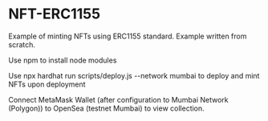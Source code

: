 # NFT-ERC1155
Example of minting NFTs using ERC1155 standard. Example written from scratch.

Use npm to install node modules

Use npx hardhat run scripts/deploy.js --network mumbai to deploy and mint NFTs upon deployment

Connect MetaMask Wallet (after configuration to Mumbai Network (Polygon)) to OpenSea (testnet Mumbai) to view collection.
